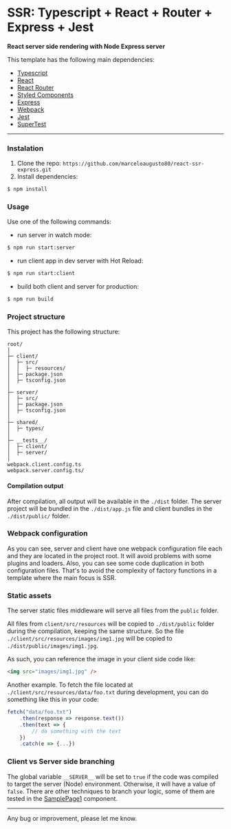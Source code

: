 # SSR: Typescript + React + Router + Express + Jest

**React server side rendering with Node Express server**

This template has the following main dependencies:
* [Typescript](https://www.typescriptlang.org/)
* [React](https://reactjs.org/)
* [React Router](https://github.com/remix-run/react-router)
* [Styled Components](https://styled-components.com/)
* [Express](https://expressjs.com/)
* [Webpack](https://webpack.js.org/)
* [Jest](https://jestjs.io/)
* [SuperTest](https://www.npmjs.com/package/supertest)
---

### Instalation
1. Clone the repo: `https://github.com/marceloaugusto80/react-ssr-express.git`
2. Install dependencies: 
``` bash
$ npm install
```

### Usage

Use one of the following commands:
* run server in watch mode:
``` bash
$ npm run start:server
```
* run client app in dev server with Hot Reload:
``` bash
$ npm run start:client
```
* build both client and server for production:
``` bash
$ npm run build
```

### Project structure
This project has the following structure:

```
root/
│
├─ client/
│  ├─ src/
│  │  ├─ resources/
│  ├─ package.json
│  ├─ tsconfig.json
│
├─ server/
│  ├─ src/
│  ├─ package.json
│  ├─ tsconfig.json
│
├─ shared/
│  ├─ types/
│
├─ __tests__/
│  ├─ client/
│  ├─ server/
│
webpack.client.config.ts
webpack.server.config.ts/
```
#### Compilation output
After compilation, all output will be available in the `./dist` folder. The server project will be bundled in the `./dist/app.js` file and client bundles in the `./dist/public/` folder.

### Webpack configuration
As you can see, server and client have one webpack configuration file each and they are located in the project root. It will avoid problems with some plugins and loaders.
Also, you can see some code duplication in both configuration files. That's to avoid the complexity of factory functions in a template where the main focus is SSR.


### Static assets
The server static files middleware will serve all files from the `public` folder.

All files from `client/src/resources` will be copied to `./dist/public` folder during the compilation, keeping the same structure. 
So the file `./client/src/resources/images/img1.jpg` will be copied to `./dist/public/images/img1.jpg`. 

As such, you can reference the image in your client side code like:
``` html
<img src="images/img1.jpg" />
```

Another example. To fetch the file located at `./client/src/resources/data/foo.txt` during development, you can do something like this in your code:
``` javascript
fetch("data/foo.txt")
    .then(response => response.text())
    .then(text => {
        // do something with the text
    })  
    .catch(e => {...})
```
### Client vs Server side branching
The global variable `__SERVER__` will be set to `true` if the code was compiled to target the server (Node) environment. Otherwise, it will have a value of `false`.
There are other techniques to branch your logic, some of them are tested in the [SamplePage1](https://github.com/marceloaugusto80/react-ssr-express/blob/master/client/src/components/SamplePage1.tsx) component.

---
Any bug or improvement, please let me know.